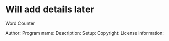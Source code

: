 # Will add details later

Word Counter

Author:
Program name:
Description:
Setup:
Copyright:
License information:
